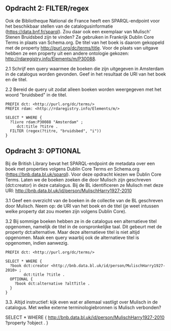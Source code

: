 
## Opdracht 2: FILTER/regex
Ook de Bibliotheque National de France heeft een SPARQL-endpoint voor het beschikbaar stellen van de catalogusinformatie (https://data.bnf.fr/sparql). Zou daar ook een exemplaar van Mulisch' Stenen Bruidsbed zijn te vinden? Ze gebruiken in Frankrijk Dublin Core Terms in plaats van Schema.org. De titel van het boek is daarom gekoppeld met de property <http://purl.org/dc/terms/title>. Voor de plaats van uitgave hebben ze een property uit een andere ontologie gekozen: <http://rdaregistry.info/Elements/m/P30088>.

2.1 Schrijf een query waarmee de boeken die zijn uitgegeven in Amsterdam in de catalogus worden gevonden. Geef in het resultaat de URI van het boek en de titel.

2.2 Bereid de query uit zodat alleen boeken worden weergegeven met het woord "bruidsbed" in de titel.


```
PREFIX dct: <http://purl.org/dc/terms/>
PREFIX rdam: <http://rdaregistry.info/Elements/m/>

SELECT * WHERE {
  ?livre rdam:P30088 "Amsterdam" ;
     dct:title ?titre .
  FILTER (regex(?titre, "bruidsbed", "i"))
} 
```

## Opdracht 3: OPTIONAL
Bij de British Library bevat het SPARQL-endpoint de metadata over een boek met properties volgens Dublin Core Terms *en* Schema.org (https://bnb.data.bl.uk/sparql). Voor deze opdracht kiezen we Dublin Core Terms. Laten we de boeken zoeken die door Mulisch zijn geschreven (dct:creator) in deze catalogus. Bij de BL identificeren ze Mulisch met deze URI: <http://bnb.data.bl.uk/id/person/MulischHarry1927-2010>

3.1 
Geef een overzicht van de boeken in de collectie van de BL geschreven door Mulisch. Neem op: de URI van het boek en de titel (je weet intussen welke property dat zou moeten zijn volgens Dublin Core).

3.2
Bij sommige boeken hebben ze in de catalogus een alternatieve titel opgenomen, namelijk de titel in de oorspronkelijke taal. Dit gebeurt met de property dct:alternative. Maar deze alternatieve titel is niet altijd opgenomen. Maak een query waarbij ook de alternatieve titel is opgenomen, indien aanwezig.

```
PREFIX dct: <http://purl.org/dc/terms/>

SELECT * WHERE {
  ?book dct:creator <http://bnb.data.bl.uk/id/person/MulischHarry1927-2010> ;
        dct:title ?title .
  OPTIONAL {
    ?book dct:alternative ?altTitle .
  }
}
```

3.3. 
Altijd instructief: kijk even wat er allemaal vastligt over Mulisch in de catalogus. Met welke externe terminologiebronnen is Mulisch verbonden?

SELECT * WHERE {
  <http://bnb.data.bl.uk/id/person/MulischHarry1927-2010> ?property ?object .
}


